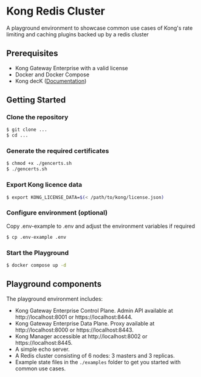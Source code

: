 # Kong Redis Cluster
A playground environment to showcase common use cases of Kong's rate limiting and caching plugins backed up by a redis cluster

## Prerequisites
- Kong Gateway Enterprise with a valid license
- Docker and Docker Compose
- Kong decK ([Documentation](https://docs.konghq.com/deck/latest/))

## Getting Started

### Clone the repository
```bash
$ git clone ...
$ cd ...
```

### Generate the required certificates
```bash
$ chmod +x ./gencerts.sh
$ ./gencerts.sh
```

### Export Kong licence data

```bash
$ export KONG_LICENSE_DATA=$(< /path/to/kong/license.json)  
```

### Configure environment (optional)

Copy .env-example to .env and adjust the environment variables if required

```bash
$ cp .env-example .env
```

### Start the Playground

```bash
$ docker compose up -d
```

## Playground components

The playground environment includes:

- Kong Gateway Enterprise Control Plane. Admin API available at http://localhost:8001 or https://localhost:8444.
- Kong Gateway Enterprise Data Plane. Proxy available at http://localhost:8000 or https://localhost:8443.
- Kong Manager accessible at http://localhost:8002 or https://localhost:8445.
- A simple echo server.
- A Redis cluster consisting of 6 nodes: 3 masters and 3 replicas.
- Example state files in the `./examples` folder to get you started with common use cases.

